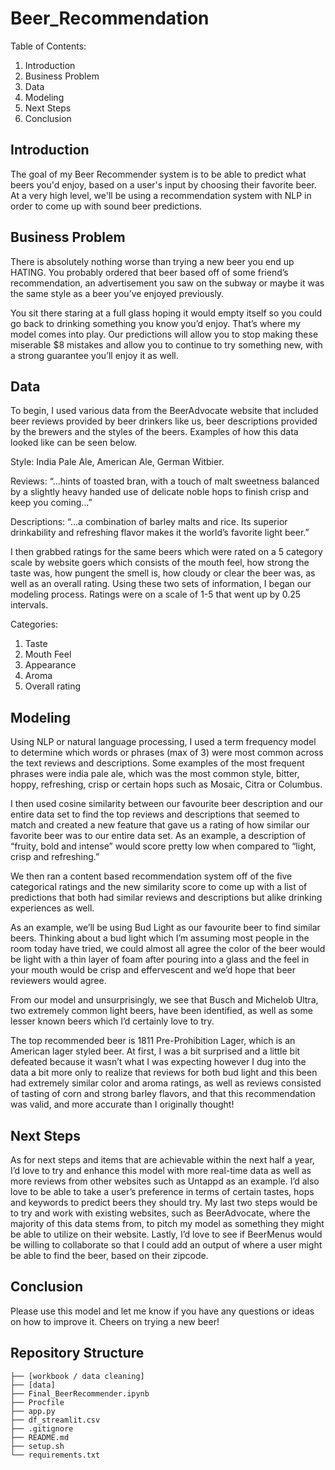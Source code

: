 # Beer_Recommendation

Table of Contents:
1. Introduction
2. Business Problem
3. Data
4. Modeling
5. Next Steps
6. Conclusion


## Introduction

The goal of my Beer Recommender system is to be able to predict what beers you'd enjoy, based on a user's input by choosing their favorite beer. At a very high level, we'll be using a recommendation system with NLP in order to come up with sound beer predictions.

## Business Problem

There is absolutely nothing worse than trying a new beer you end up HATING. You probably ordered that beer based off of some friend’s recommendation, an advertisement you saw on the subway or maybe it was the same style as a beer you’ve enjoyed previously. 

You sit there staring at a full glass hoping it would empty itself so you could go back to drinking something you know you’d enjoy. That’s where my model comes into play. Our predictions will allow you to stop making these miserable $8 mistakes and allow you to continue to try something new, with a strong guarantee you’ll enjoy it as well. 

## Data

To begin, I used various data from the BeerAdvocate website that included beer reviews provided by beer drinkers like us,  beer descriptions provided by the brewers and the styles of the beers. Examples of how this data looked like can be seen below.

Style: India Pale Ale, American Ale, German Witbier.

Reviews: “…hints of toasted bran, with a touch of malt sweetness balanced by a slightly heavy handed use of delicate noble hops to finish crisp and keep you coming…”

Descriptions: “...a combination of barley malts and rice. Its superior drinkability and refreshing flavor makes it the world’s favorite light beer.”

I then grabbed ratings for the same beers which were rated on a 5 category scale by website goers which consists of the mouth feel, how strong the taste was, how pungent the smell is, how cloudy or clear the beer was,  as well as an overall rating. Using these two sets of information, I began our modeling process. Ratings were on a scale of 1-5 that went up by 0.25 intervals.

Categories:
1. Taste
2. Mouth Feel
3. Appearance
4. Aroma
5. Overall rating

## Modeling

Using NLP or natural language processing, I used a term frequency model to determine which words or phrases (max of 3) were most common across the text reviews and descriptions. Some examples of the most frequent phrases were india pale ale, which was the most common style, bitter, hoppy, refreshing, crisp or certain hops such as Mosaic, Citra or Columbus.

I then used cosine similarity between our favourite beer description and our entire data set to find the top reviews and descriptions that seemed to match and created a new feature that gave us a rating of how similar our favorite beer was to our entire data set. As an example, a description of “fruity, bold and intense” would score pretty low when compared to “light, crisp and refreshing.”

We then ran a content based recommendation system off of the five categorical ratings and the new similarity score to come up with a list of predictions that both had similar reviews and descriptions but alike drinking experiences as well. 

As an example, we’ll be using Bud Light as our favourite beer to find similar beers.  Thinking about a bud light which I’m assuming most people in the room today have tried, we could almost all agree the color of the beer would be light with a thin layer of foam after pouring into a glass and the feel in your mouth would be crisp and effervescent and we’d hope that beer reviewers would agree. 

From our model and unsurprisingly, we see that Busch and Michelob Ultra, two extremely common light beers, have been identified, as well as some lesser known beers which I’d certainly love to try. 

The top recommended beer is 1811 Pre-Prohibition Lager, which is an American lager styled beer. At first, I was a bit surprised and a little bit defeated because it wasn’t what I was expecting however I dug into the data a bit more only to realize that reviews for both bud light and this been had extremely similar color and aroma ratings, as well as reviews consisted of tasting of corn and strong barley flavors, and that this recommendation was valid, and more accurate than I originally thought!

## Next Steps

As for next steps and items that are achievable within the next half a year, I’d love to try and enhance this model with more real-time data as well as more reviews from other websites such as Untappd as an example. I’d also love to be able to take a user’s preference in terms of certain tastes, hops and keywords to predict beers they should try. My last two steps would be to try and work with existing websites, such as BeerAdvocate, where the majority of this data stems from, to pitch my model as something they might be able to utilize on their website. Lastly, I’d love to see if BeerMenus would be willing to collaborate so that I could add an output of where a user might be able to find the beer, based on their zipcode. 

## Conclusion

Please use this model and let me know if you have any questions or ideas on how to improve it. Cheers on trying a new beer!

## Repository Structure
```
├── [workbook / data cleaning]
├── [data]
├── Final_BeerRecommender.ipynb
├── Procfile
├── app.py
├── df_streamlit.csv
├── .gitignore
├── README.md
├── setup.sh
└── requirements.txt
```
